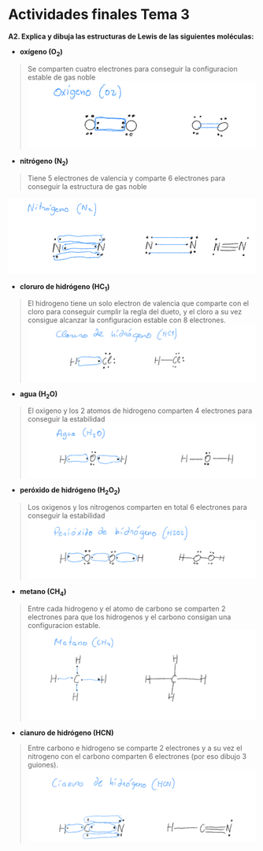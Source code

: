 # Actividades finales Tema 3


**A2. Explica y dibuja las estructuras de Lewis de las siguientes moléculas:**
- **oxígeno (O<sub>2</sub>)**
> Se comparten cuatro electrones para conseguir la configuracion estable de gas noble
![Oxigeno](/fyq/tema3/ejercicios/oxigeno.png)

- **nitrógeno (N<sub>2</sub>)** 
> Tiene 5 electrones de valencia y comparte 6 electrones para conseguir la estructura de gas noble

![Nitrogeno](/fyq/tema3/ejercicios/nitrogeno.png)

- **cloruro de hidrógeno (HC<sub>1</sub>)** 
> El hidrogeno tiene un solo electron de valencia que comparte con el cloro para conseguir cumplir la regla del dueto, y el cloro a su vez consigue alcanzar la configuracion estable con 8 electrones. 
![Cloruro de hidrogeno](/fyq/tema3/ejercicios/hidrogeno.png)

- **agua (H<sub>2</sub>O)** 
> El oxigeno y los 2 atomos de hidrogeno comparten 4 electrones para conseguir la estabilidad
![Agua](/fyq/tema3/ejercicios/agua.png)

- **peróxido de hidrógeno (H<sub>2</sub>O<sub>2</sub>)**
> Los oxigenos y los nitrogenos comparten en total 6 electrones para conseguir la estabilidad
![Peroxido de hidrogeno](/fyq/tema3/ejercicios/perioxido.png)

- **metano (CH<sub>4</sub>)** 
> Entre cada hidrogeno y el atomo de carbono se comparten 2 electrones para que los hidrogenos y el carbono consigan una configuracion estable. 
![Metano](/fyq/tema3/ejercicios/metano.png)

- **cianuro de hidrógeno (HCN)** 
> Entre carbono e hidrogeno se comparte 2 electrones y a su vez el nitrogeno con el carbono comparten 6 electrones (por eso dibujo 3 guiones).
![Cianuro de hidrogeno](/fyq/tema3/ejercicios/cianuro.png)
